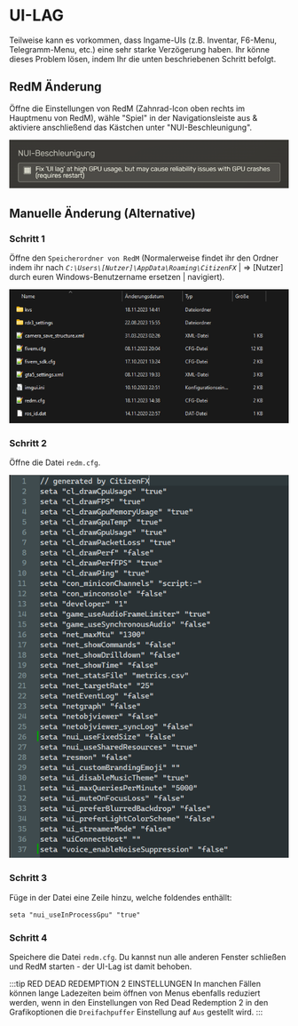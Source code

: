 # UI-LAG
<Badge type="warning" text="Fehlerbehebung durch Nykatas."/>

Teilweise kann es vorkommen, dass Ingame-UIs (z.B. Inventar, F6-Menu, Telegramm-Menu, etc.) eine sehr starke Verzögerung haben. Ihr könne dieses Problem lösen, indem Ihr die unten beschriebenen Schritt befolgt.

## RedM Änderung

Öffne die Einstellungen von RedM (Zahnrad-Icon oben rechts im Hauptmenu von RedM), wähle "Spiel" in der Navigationsleiste aus & aktiviere anschließend das Kästchen unter "NUI-Beschleunigung".

![UI-Lag #New](../../assets/ui-lag-solution-one.png)

## Manuelle Änderung (Alternative)

### Schritt 1

Öffne den `Speicherordner von RedM` (Normalerweise findet ihr den Ordner indem ihr nach _`C:\Users\[Nutzer]\AppData\Roaming\CitizenFX`_ | => [Nutzer] durch euren Windows-Benutzername ersetzen | navigiert).

![UI-Lag #1](../../assets/ui-lag-one.png)

### Schritt 2

Öffne die Datei `redm.cfg`.

![UI-Lag #2](../../assets/ui-lag-two.png)

### Schritt 3

Füge in der Datei eine Zeile hinzu, welche foldendes enthällt:

```txt
seta "nui_useInProcessGpu" "true"
```

### Schritt 4

Speichere die Datei `redm.cfg`. Du kannst nun alle anderen Fenster schließen und RedM starten - der UI-Lag ist damit behoben.

:::tip RED DEAD REDEMPTION 2 EINSTELLUNGEN
In manchen Fällen können lange Ladezeiten beim öffnen von Menus ebenfalls reduziert werden, wenn in den Einstellungen von Red Dead Redemption 2 in den Grafikoptionen die `Dreifachpuffer` Einstellung auf `Aus` gestellt wird. 
:::
